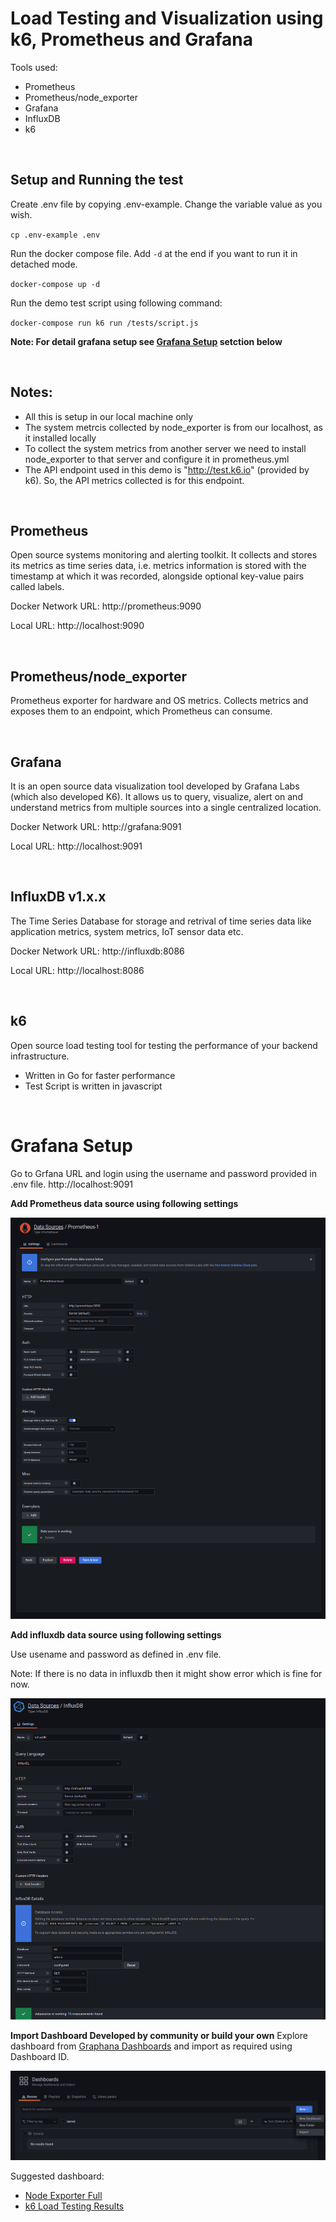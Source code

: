 # Load Testing and Visualization using k6, Prometheus and Grafana

Tools used:

- Prometheus
- Prometheus/node_exporter
- Grafana
- InfluxDB
- k6

&nbsp;

## Setup and Running the test

Create .env file by copying .env-example. Change the variable value as you wish.

`cp .env-example .env`

Run the docker compose file. Add `-d` at the end if you want to run it in detached mode.

`docker-compose up -d`

Run the demo test script using following command:

`docker-compose run k6 run /tests/script.js`

**Note: For detail grafana setup see [Grafana Setup](#grafana-setup) setction below**

&nbsp;

## Notes:

- All this is setup in our local machine only
- The system metrcis collected by node_exporter is from our localhost, as it installed locally
- To collect the system metrics from another server we need to install node_exporter to that server and configure it in prometheus.yml
- The API endpoint used in this demo is "http://test.k6.io" (provided by k6). So, the API metrics collected is for this endpoint.

&nbsp;

## Prometheus

Open source systems monitoring and alerting toolkit. It collects and stores its metrics as time series data, i.e. metrics information is stored with the timestamp at which it was recorded, alongside optional key-value pairs called labels.

Docker Network URL: http://prometheus:9090

Local URL: http://localhost:9090

&nbsp;

## Prometheus/node_exporter

Prometheus exporter for hardware and OS metrics. Collects metrics and exposes them to an endpoint, which Prometheus can consume.

&nbsp;

## Grafana

It is an open source data visualization tool developed by Grafana Labs (which also developed K6). It allows us to query, visualize, alert on and understand metrics from multiple sources into a single centralized location.

Docker Network URL: http://grafana:9091

Local URL: http://localhost:9091

&nbsp;

## InfluxDB v1.x.x

The Time Series Database for storage and retrival of time series data like application metrics, system metrics, IoT sensor data etc.

Docker Network URL: http://influxdb:8086

Local URL: http://localhost:8086

&nbsp;

## k6

Open source load testing tool for testing the performance of your backend infrastructure.

- Written in Go for faster performance
- Test Script is written in javascript

&nbsp;

# Grafana Setup

Go to Grfana URL and login using the username and password provided in .env file.
http://localhost:9091

**Add Prometheus data source using following settings**

![Prometheus Settings](./assets/prometheus-settings.png)

**Add influxdb data source using following settings**

Use usename and password as defined in .env file.

Note: If there is no data in influxdb then it might show error which is fine for now.

![InfluxDB Settings](./assets/influxdb-settings.png)

**Import Dashboard Developed by community or build your own**
Explore dashboard from [Graphana Dashboards](https://grafana.com/grafana/dashboards/) and import as required using Dashboard ID.

![Import Dashboard](./assets/import-dashboard.png)

Suggested dashboard:

- [Node Exporter Full](https://grafana.com/grafana/dashboards/1860-node-exporter-full/)
- [k6 Load Testing Results](https://grafana.com/grafana/dashboards/2587-k6-load-testing-results/)

